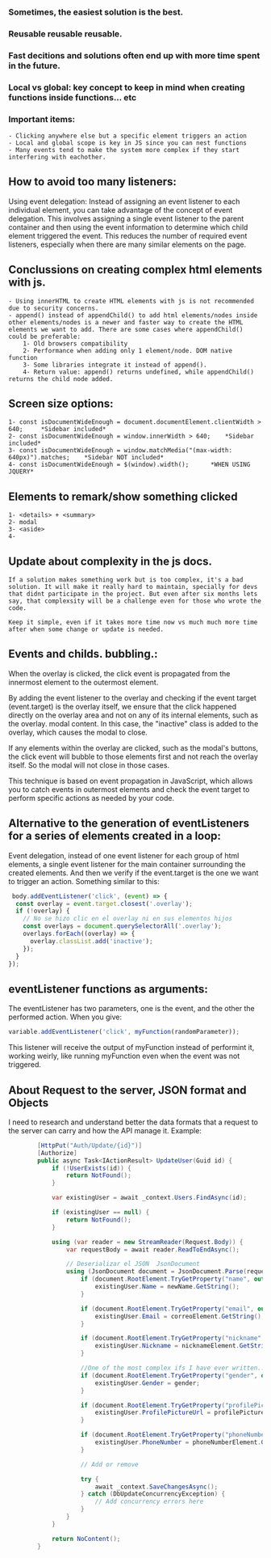 ### Sometimes, the easiest solution is the best.
### Reusable reusable reusable.
### Fast decitions and solutions often end up with more time spent in the future.
### Local vs global: key concept to keep in mind when creating functions inside functions... etc
### Important items: 
	- Clicking anywhere else but a specific element triggers an action
	- Local and global scope is key in JS since you can nest functions
	- Many events tend to make the system more complex if they start interfering with eachother.

## How to avoid too many listeners:
Using event delegation: Instead of assigning an event listener to each individual element, you can take advantage of the concept of event delegation. This involves assigning a single event listener to the parent container and then using the event information to determine which child element triggered the event. This reduces the number of required event listeners, especially when there are many similar elements on the page.

## Conclussions on creating complex html elements with js.
	- Using innerHTML to create HTML elements with js is not recommended due to security concerns.
	- append() instead of appendChild() to add html elements/nodes inside other elements/nodes is a newer and faster way to create the HTML elements we want to add. There are some cases where appendChild() could be preferable:
		1- Old browsers compatibility
		2- Performance when adding only 1 element/node. DOM native function
		3- Some libraries integrate it instead of append().
		4- Return value: append() returns undefined, while appendChild() returns the child node added.


## Screen size options:
	1- const isDocumentWideEnough = document.documentElement.clientWidth > 640; 	*Sidebar included*
	2- const isDocumentWideEnough = window.innerWidth > 640; 	*Sidebar included*
	3- const isDocumentWideEnough = window.matchMedia("(max-width: 640px)").matches; 	*Sidebar NOT included*
	4- const isDocumentWideEnough = $(window).width();		*WHEN USING JQUERY*

## Elements to remark/show something clicked
	1- <details> + <summary>
	2- modal
	3- <aside>
	4- 

## Update about complexity in the js docs.
	If a solution makes something work but is too complex, it's a bad solution. It will make it really hard to maintain, specially for devs that didnt participate in the project. But even after six months lets say, that complexsity will be a challenge even for those who wrote the code.
	
	Keep it simple, even if it takes more time now vs much much more time after when some change or update is needed.

## Events and childs. bubbling.:
When the overlay is clicked, the click event is propagated from the innermost element to the outermost element.

By adding the event listener to the overlay and checking if the event target (event.target) is the overlay itself, we ensure that the click happened directly on the overlay area and not on any of its internal elements, such as the overlay. modal content. In this case, the "inactive" class is added to the overlay, which causes the modal to close.

If any elements within the overlay are clicked, such as the modal's buttons, the click event will bubble to those elements first and not reach the overlay itself. So the modal will not close in those cases.

This technique is based on event propagation in JavaScript, which allows you to catch events in outermost elements and check the event target to perform specific actions as needed by your code.

## Alternative to the generation of eventListeners for a series of elements created in a loop:
Event delegation, instead of one event listener for each group of html elements, a single event listener for the main container surrounding the created elements. And then we verify if the event.target is the one we want to trigger an action. Something similar to this:
```JavaScript
 body.addEventListener('click', (event) => {
  const overlay = event.target.closest('.overlay');
  if (!overlay) {
    // No se hizo clic en el overlay ni en sus elementos hijos
    const overlays = document.querySelectorAll('.overlay');
    overlays.forEach((overlay) => {
      overlay.classList.add('inactive');
    });
  }
});
``` 

## eventListener functions as arguments:
The eventListener has two parameters, one is the event, and the other the performed action.
When you give:
```JavaScript
variable.addEventListener('click', myFunction(randomParameter));
```
This listener will receive the output of myFunction instead of performint it, working weirly, like running myFunction even when the event was not triggered.

## About Request to the server, JSON format and Objects
I need to research and understand better the data formats that a request to the server can carry and how the API manage it.
Example:
```C#
		[HttpPut("Auth/Update/{id}")]
		[Authorize]
		public async Task<IActionResult> UpdateUser(Guid id) {
			if (!UserExists(id)) {
				return NotFound();
			}

			var existingUser = await _context.Users.FindAsync(id);

			if (existingUser == null) {
				return NotFound();
			}

			using (var reader = new StreamReader(Request.Body)) {
				var requestBody = await reader.ReadToEndAsync();

				// Deserializar el JSON  JsonDocument
				using (JsonDocument document = JsonDocument.Parse(requestBody)) {
					if (document.RootElement.TryGetProperty("name", out var newName) && newName.ValueKind == JsonValueKind.String && !string.IsNullOrEmpty(newName.GetString())) {
						existingUser.Name = newName.GetString();
					}

					if (document.RootElement.TryGetProperty("email", out var correoElement) && correoElement.ValueKind == JsonValueKind.String && !string.IsNullOrEmpty(correoElement.GetString())) {
						existingUser.Email = correoElement.GetString();
					}

					if (document.RootElement.TryGetProperty("nickname", out var nicknameElement) && nicknameElement.ValueKind == JsonValueKind.String && !string.IsNullOrEmpty(nicknameElement.GetString())) {
						existingUser.Nickname = nicknameElement.GetString();
					}

					//One of the most complex ifs I have ever written... -.-
					if (document.RootElement.TryGetProperty("gender", out var genderElement) && genderElement.ValueKind == JsonValueKind.String && Enum.TryParse<Gender>(genderElement.GetString(), out var gender)) {
						existingUser.Gender = gender;
					}

					if (document.RootElement.TryGetProperty("profilePictureUrl", out var profilePictureUrlElement) && profilePictureUrlElement.ValueKind == JsonValueKind.String && !string.IsNullOrEmpty(profilePictureUrlElement.GetString())) {
						existingUser.ProfilePictureUrl = profilePictureUrlElement.GetString();
					}

					if (document.RootElement.TryGetProperty("phoneNumber", out var phoneNumberElement) && phoneNumberElement.ValueKind == JsonValueKind.String && !string.IsNullOrEmpty(phoneNumberElement.GetString())) {
						existingUser.PhoneNumber = phoneNumberElement.GetString();
					}

					// Add or remove 

					try {
						await _context.SaveChangesAsync();
					} catch (DbUpdateConcurrencyException) {
						// Add concurrency errors here
					}
				}
			}

			return NoContent();
		}
```